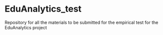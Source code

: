 # EduAnalytics_test
Repository for all the materials to be submitted for the empirical test for the EduAnalytics project
